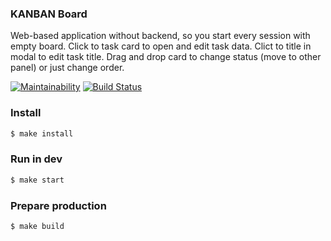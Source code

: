 ### KANBAN Board

Web-based application without backend, so you start every session with empty board.
Click to task card to open and edit task data.
Clict to title in modal to edit task title.
Drag and drop card to change status (move to other panel) or just change order.

[![Maintainability](https://api.codeclimate.com/v1/badges/14243b7d29abd1f4d3d4/maintainability)](https://codeclimate.com/github/adenisovgit/kanban/maintainability)
[![Build Status](https://travis-ci.org/adenisovgit/kanban.svg?branch=master)](https://travis-ci.org/adenisovgit/kanban)


### Install

```sh
$ make install
```

### Run in dev

```sh
$ make start
```

### Prepare production

```sh
$ make build
```
